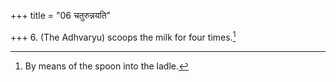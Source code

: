 +++
title = "06 चतुरुन्नयति"

+++
6. (The Adhvaryu) scoops the milk for four times.[^1]  

[^1]: By means of the spoon into the ladle.
